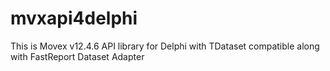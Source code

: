 # mvxapi4delphi

This is Movex v12.4.6 API library for Delphi with TDataset compatible along with FastReport Dataset Adapter
